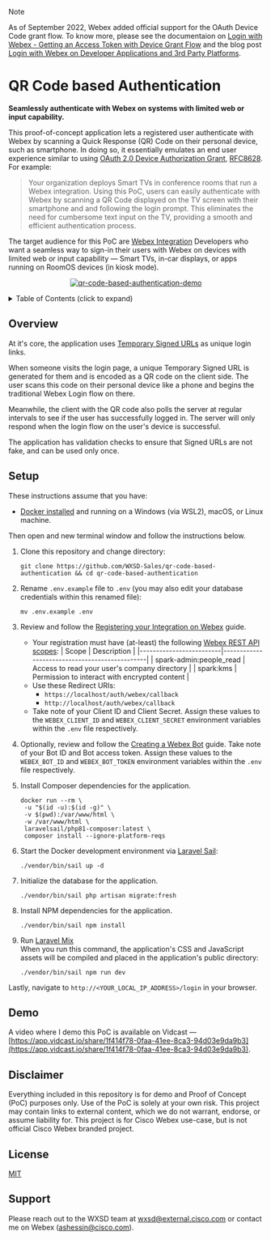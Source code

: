 > [!NOTE]  
> As of September 2022, Webex added official support for the OAuth Device Code grant flow. To know more, please see the documentaion on [Login with Webex - Getting an Access Token with Device Grant Flow](https://developer.webex.com/docs/login-with-webex#getting-an-access-token-with-device-grant-flow) and the blog post [Login with Webex on Developer Applications and 3rd Party Platforms](https://developer.webex.com/blog/login-with-webex-on-developer-applications-and-3rd-party-platforms).

QR Code based Authentication
============================
**Seamlessly authenticate with Webex on systems with limited web or input capability.**

This proof-of-concept application lets a registered user authenticate with Webex by scanning a Quick Response (QR) Code on their personal device, such as smartphone. In doing so, it essentially emulates an end user experience similar to using [OAuth 2.0 Device Authorization Grant](https://oauth.net/2/device-flow/), [RFC8628](https://tools.ietf.org/html/rfc8628). For example:
> Your organization deploys Smart TVs in conference rooms that run a Webex integration. Using this PoC, users can easily authenticate with Webex by scanning a QR Code displayed on the TV screen with their smartphone and and following the login prompt. This eliminates the need for cumbersome text input on the TV, providing a smooth and efficient authentication process.

The target audience for this PoC are [Webex Integration](https://developer.webex.com/docs/integrations) Developers who want a seamless way to sign-in their users with Webex on devices with limited web or input capability — Smart TVs, in-car displays, or apps running on RoomOS devices (in kiosk mode).


<p align="center">
    <a href="https://app.vidcast.io/share/432b5b0a-48dd-4197-9aa7-cf6e60f17003" target="_blank">
        <img src="https://user-images.githubusercontent.com/6129517/152443487-9bce59e6-1704-4d3d-82f5-15c65592afc4.gif" alt="qr-code-based-authentication-demo"/>
    </a>
</p>

<!-- ⛔️ MD-MAGIC-EXAMPLE:START (TOC:collapse=true&collapseText=Click to expand) -->
<details>
<summary>Table of Contents (click to expand)</summary>

  * [Overview](#overview)
  * [Setup](#setup)
  * [Demo](#demo)
  * [Disclaimer](#disclaimer)
  * [License](#license)
  * [Support](#support)

</details>
<!-- ⛔️ MD-MAGIC-EXAMPLE:END -->

## Overview
At it's core, the application uses [Temporary Signed URLs](https://laravel.com/docs/8.x/urls) as unique login links.

When someone visits the login page, a unique Temporary Signed URL is generated for them and is 
encoded as a QR code on the client side. The user scans this code on their personal device like 
a phone and begins the traditional Webex Login flow on there.

Meanwhile, the client with the QR code also polls the server at regular intervals to see if the 
user has successfully logged in. The server will only respond when the login flow on the user's 
device is successful.

The application has validation checks to ensure that Signed URLs are not fake, and can be 
used only once.

## Setup

These instructions assume that you have:
- [Docker installed](https://docs.docker.com/engine/install/) and running on a Windows (via WSL2), macOS, or Linux machine.

Then open and new terminal window and follow the instructions below.

1. Clone this repository and change directory:
   ```
   git clone https://github.com/WXSD-Sales/qr-code-based-authentication && cd qr-code-based-authentication
   ```

2. Rename `.env.example` file to `.env` (you may also edit your database credentials within this renamed file):
   ```
   mv .env.example .env
   ```

3. Review and follow the [Registering your Integration
   on Webex](https://developer.webex.com/docs/integrations#registering-your-integration) guide.
    - Your registration must have (at-least) the following [Webex REST API scopes](https://developer.webex.com/docs/integrations#scopes):
      | Scope                   | Description                                   |
      |-------------------------|-----------------------------------------------|
      | spark-admin:people_read | Access to read your user's company directory  |
      | spark:kms               | Permission to interact with encrypted content |
    - Use these Redirect URIs:
        - `https://localhost/auth/webex/callback`
        - `http://localhost/auth/webex/callback`
    - Take note of your Client ID and Client Secret. Assign these values to the `WEBEX_CLIENT_ID` and `WEBEX_CLIENT_SECRET` environment variables within the `.env` file respectively.

4. Optionally, review and follow the [Creating a Webex Bot](https://developer.webex.com/docs/bots#creating-a-webex-bot)
   guide. Take note of your Bot ID and Bot access token. Assign these values to the `WEBEX_BOT_ID` 
   and `WEBEX_BOT_TOKEN` environment variables within the `.env` file respectively.

5. Install Composer dependencies for the application.
   ```
   docker run --rm \
    -u "$(id -u):$(id -g)" \
    -v $(pwd):/var/www/html \
    -w /var/www/html \
    laravelsail/php81-composer:latest \
    composer install --ignore-platform-reqs
   ```

6. Start the Docker development environment via [Laravel Sail](https://laravel.com/docs/8.x/sail):
   ```
   ./vendor/bin/sail up -d
   ```

7. Initialize the database for the application.
   ```
   ./vendor/bin/sail php artisan migrate:fresh
   ```

8. Install NPM dependencies for the application.
   ```
   ./vendor/bin/sail npm install
   ```

9. Run [Laravel Mix](https://laravel.com/docs/8.x/mix)  
   When you run this command, the application's CSS and JavaScript assets will be compiled and placed in the application's public directory:
   ```
   ./vendor/bin/sail npm run dev
   ```

Lastly, navigate to `http://<YOUR_LOCAL_IP_ADDRESS>/login` in your browser.


## Demo

A video where I demo this PoC is available on Vidcast — [https://app.vidcast.io/share/1f414f78-0faa-41ee-8ca3-94d03e9da9b3](https://app.vidcast.io/share/1f414f78-0faa-41ee-8ca3-94d03e9da9b3).

## Disclaimer

Everything included in this repository is for demo and Proof of Concept (PoC) purposes only. Use of the PoC is solely
at your own risk. This project may contain links to external content, which we do not warrant, endorse, or assume
liability for. This project is for Cisco Webex use-case, but is not official Cisco Webex branded project.

## License

[MIT](./LICENSE)

## Support

Please reach out to the WXSD team at [wxsd@external.cisco.com](mailto:wxsd@external.cisco.com?cc=ashessin@cisco.com&subject=QR%20Code%20based%20Authentication) or contact me on Webex (ashessin@cisco.com).
